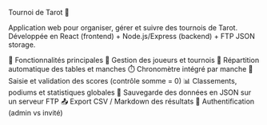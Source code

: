 Tournoi de Tarot 🎴

Application web pour organiser, gérer et suivre des tournois de Tarot.
Développée en React (frontend) + Node.js/Express (backend) + FTP JSON storage.

🚀 Fonctionnalités principales
👥 Gestion des joueurs et tournois
🔀 Répartition automatique des tables et manches
⏱️ Chronomètre intégré par manche
📝 Saisie et validation des scores (contrôle somme = 0)
📊 Classements, podiums et statistiques globales
📂 Sauvegarde des données en JSON sur un serveur FTP
📤 Export CSV / Markdown des résultats
🔐 Authentification (admin vs invité)